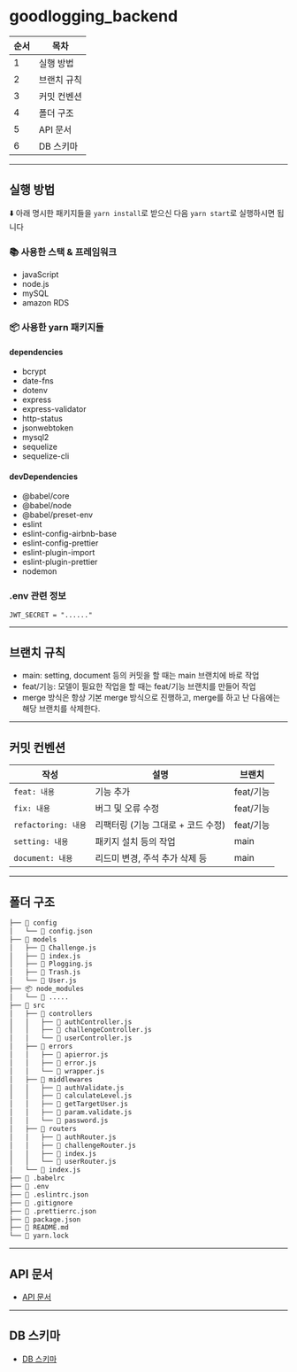 # goodlogging_backend

순서 | 목차 
| --- | ---
| 1 | 실행 방법 
| 2 | 브랜치 규칙
| 3 | 커밋 컨벤션
| 4 | 폴더 구조
| 5 | API 문서
| 6 | DB 스키마
* * *

## 실행 방법
⬇️ 아래 명시한 패키지들을 ```yarn install```로 받으신 다음 ```yarn start```로 실행하시면 됩니다
### 📚 사용한 스택 & 프레임워크
* javaScript
* node.js
* mySQL
* amazon RDS
### 📦 사용한 yarn 패키지들
#### dependencies
* bcrypt
* date-fns
* dotenv
* express
* express-validator
* http-status
* jsonwebtoken
* mysql2
* sequelize
* sequelize-cli
#### devDependencies
* @babel/core
* @babel/node
* @babel/preset-env
* eslint
* eslint-config-airbnb-base
* eslint-config-prettier
* eslint-plugin-import
* eslint-plugin-prettier
* nodemon
### .env 관련 정보
```
JWT_SECRET = "......"
```
* * *

## 브랜치 규칙
* main: setting, document 등의 커밋을 할 때는 main 브랜치에 바로 작업
* feat/기능: 모델이 필요한 작업을 할 때는 feat/기능 브랜치를 만들어 작업
* merge 방식은 항상 기본 merge 방식으로 진행하고, merge를 하고 난 다음에는 해당 브랜치를 삭제한다.
* * * 

## 커밋 컨벤션
작성 | 설명 | 브랜치
| --- | --- | ---
| ```feat: 내용``` | 기능 추가 | feat/기능
| ```fix: 내용``` | 버그 및 오류 수정 | feat/기능
| ```refactoring: 내용``` | 리팩터링 (기능 그대로 + 코드 수정) | feat/기능
| ```setting: 내용``` | 패키지 설치 등의 작업 | main
| ```document: 내용``` | 리드미 변경, 주석 추가 삭제 등 | main
* * *

## 폴더 구조
```bash
├── 📂 config
│   └── 📜 config.json
├── 📂 models
│   ├── 📜 Challenge.js
│   ├── 📜 index.js
│   ├── 📜 Plogging.js
│   ├── 📜 Trash.js
│   └── 📜 User.js
├── 📦 node_modules
│   └── 📂 .....
├── 📂 src
│   ├── 📂 controllers
│   │   ├── 📜 authController.js
│   │   ├── 📜 challengeController.js
│   │   └── 📜 userController.js
│   ├── 📂 errors
│   │   ├── 📜 apierror.js
│   │   ├── 📜 error.js
│   │   └── 📜 wrapper.js
│   ├── 📂 middlewares
│   │   ├── 📜 authValidate.js
│   │   ├── 📜 calculateLevel.js
│   │   ├── 📜 getTargetUser.js
│   │   ├── 📜 param.validate.js
│   │   └── 📜 password.js
│   ├── 📂 routers
│   │   ├── 📜 authRouter.js
│   │   ├── 📜 challengeRouter.js
│   │   ├── 📜 index.js
│   │   └── 📜 userRouter.js
│   └── 📜 index.js
├── 📜 .babelrc
├── 📜 .env
├── 📜 .eslintrc.json
├── 📜 .gitignore
├── 📜 .prettierrc.json
├── 📜 package.json
├── 📜 README.md
└── 📜 yarn.lock
``` 
* * *

## API 문서
* [API 문서](https://burnt-dahlia-f9e.notion.site/API-fef523bc86db48fd9515d1feeddf5517)

* * *

## DB 스키마
* [DB 스키마](https://burnt-dahlia-f9e.notion.site/DB-308d3a8941ff4320b33e7bc6deb496d3)